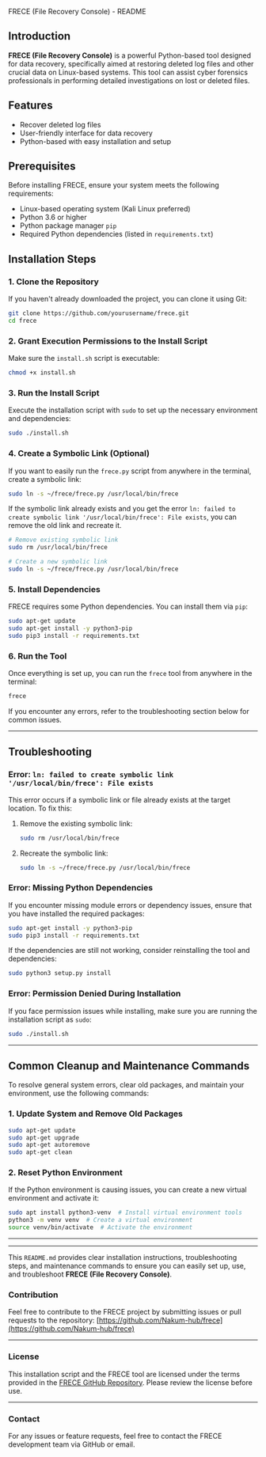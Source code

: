 FRECE (File Recovery Console) - README

## Introduction
**FRECE (File Recovery Console)** is a powerful Python-based tool designed for data recovery, specifically aimed at restoring deleted log files and other crucial data on Linux-based systems. This tool can assist cyber forensics professionals in performing detailed investigations on lost or deleted files.

## Features
- Recover deleted log files
- User-friendly interface for data recovery
- Python-based with easy installation and setup

## Prerequisites
Before installing FRECE, ensure your system meets the following requirements:
- Linux-based operating system (Kali Linux preferred)
- Python 3.6 or higher
- Python package manager `pip`
- Required Python dependencies (listed in `requirements.txt`)

## Installation Steps

### 1. Clone the Repository
If you haven't already downloaded the project, you can clone it using Git:

```bash
git clone https://github.com/yourusername/frece.git
cd frece
```

### 2. Grant Execution Permissions to the Install Script
Make sure the `install.sh` script is executable:

```bash
chmod +x install.sh
```

### 3. Run the Install Script
Execute the installation script with `sudo` to set up the necessary environment and dependencies:

```bash
sudo ./install.sh
```

### 4. Create a Symbolic Link (Optional)
If you want to easily run the `frece.py` script from anywhere in the terminal, create a symbolic link:

```bash
sudo ln -s ~/frece/frece.py /usr/local/bin/frece
```

If the symbolic link already exists and you get the error `ln: failed to create symbolic link '/usr/local/bin/frece': File exists`, you can remove the old link and recreate it.

```bash
# Remove existing symbolic link
sudo rm /usr/local/bin/frece

# Create a new symbolic link
sudo ln -s ~/frece/frece.py /usr/local/bin/frece
```

### 5. Install Dependencies
FRECE requires some Python dependencies. You can install them via `pip`:

```bash
sudo apt-get update
sudo apt-get install -y python3-pip
sudo pip3 install -r requirements.txt
```

### 6. Run the Tool
Once everything is set up, you can run the `frece` tool from anywhere in the terminal:

```bash
frece
```

If you encounter any errors, refer to the troubleshooting section below for common issues.

---

## Troubleshooting

### Error: `ln: failed to create symbolic link '/usr/local/bin/frece': File exists`

This error occurs if a symbolic link or file already exists at the target location. To fix this:
1. Remove the existing symbolic link:

    ```bash
    sudo rm /usr/local/bin/frece
    ```

2. Recreate the symbolic link:

    ```bash
    sudo ln -s ~/frece/frece.py /usr/local/bin/frece
    ```

### Error: Missing Python Dependencies

If you encounter missing module errors or dependency issues, ensure that you have installed the required packages:

```bash
sudo apt-get install -y python3-pip
sudo pip3 install -r requirements.txt
```

If the dependencies are still not working, consider reinstalling the tool and dependencies:

```bash
sudo python3 setup.py install
```

### Error: Permission Denied During Installation

If you face permission issues while installing, make sure you are running the installation script as `sudo`:

```bash
sudo ./install.sh
```

---

## Common Cleanup and Maintenance Commands

To resolve general system errors, clear old packages, and maintain your environment, use the following commands:

### 1. Update System and Remove Old Packages
```bash
sudo apt-get update
sudo apt-get upgrade
sudo apt-get autoremove
sudo apt-get clean
```

### 2. Reset Python Environment
If the Python environment is causing issues, you can create a new virtual environment and activate it:

```bash
sudo apt install python3-venv  # Install virtual environment tools
python3 -m venv venv  # Create a virtual environment
source venv/bin/activate  # Activate the environment
```

---



---

This `README.md` provides clear installation instructions, troubleshooting steps, and maintenance commands to ensure you can easily set up, use, and troubleshoot **FRECE (File Recovery Console)**.

### Contribution
Feel free to contribute to the FRECE project by submitting issues or pull requests to the repository:
[https://github.com/Nakum-hub/frece](https://github.com/Nakum-hub/frece)

---

### License
This installation script and the FRECE tool are licensed under the terms provided in the [FRECE GitHub Repository](https://github.com/Nakum-hub/frece). Please review the license before use.

---

### Contact
For any issues or feature requests, feel free to contact the FRECE development team via GitHub or email.